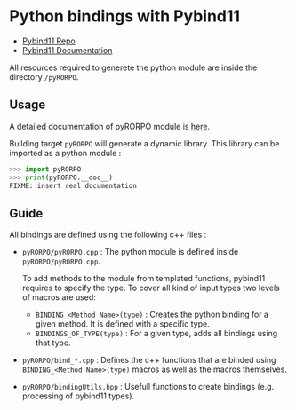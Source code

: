 # Python bindings with Pybind11

- [Pybind11 Repo](https://github.com/pybind/pybind11)
- [Pybind11 Documentation](https://pybind11.readthedocs.io/en/stable/)

All resources required to generete the python module are inside the directory `/pyRORPO`.

## Usage
A detailed documentation of pyRORPO module is [here](https://rorpo.readthedocs.io/).

Building target `pyRORPO` will generate a dynamic library. This library can be imported as a python module :

``` python
>>> import pyRORPO
>>> print(pyRORPO.__doc__)
FIXME: insert real documentation
```

## Guide

All bindings are defined using the following c++ files :

- `pyRORPO/pyRORPO.cpp` : The python module is defined inside `pyRORPO/pyRORPO.cpp`.

    To add methods to the module from templated functions, pybind11 requires to specify the type. To cover all kind of input types two levels of macros are used:
    - `BINDING_<Method Name>(type)` : Creates the python binding for a given method. It is defined with a specific type.
    - `BINDINGS_OF_TYPE(type)` : For a given type, adds all bindings using that type.

- `pyRORPO/bind_*.cpp` : Defines the c++ functions that are binded using `BINDING_<Method Name>(type)` macros as well as the macros themselves.

- `pyRORPO/bindingUtils.hpp` : Usefull functions to create bindings (e.g. processing of pybind11 types).